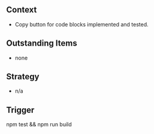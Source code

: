 ## Context
- Copy button for code blocks implemented and tested.

## Outstanding Items
- none

## Strategy
- n/a

## Trigger
npm test && npm run build
